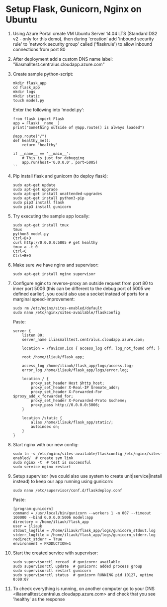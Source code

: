 # Setup Flask, Gunicorn, Nginx on Ubuntu 

1. Using Azure Portal create VM Ubuntu Server 14.04 LTS (Standard DS2 v2 - only for this demo), then during 'creation' add 'inbound security rule' to 'network security group' called ('flaskrule') to allow inbound connections from port 80

2. After deployment add a custom DNS name label: "iliasmalltest.centralus.cloudapp.azure.com"

3. Create sample python-script:
	```
	mkdir flask_app
	cd flask_app
	mkdir logs
	mkdir static
	touch model.py
	```
	Enter the following into 'model.py':
	```
	from flask import Flask
	app = Flask(__name__)
	print("Something outside of @app.route() is always loaded")

	@app.route("/")
	def healthy_me():
		return "healthy"

	if __name__ == '__main__':
		# This is just for debugging
		app.run(host='0.0.0.0', port=5005)
	``

4. Pip install flask and gunicorn (to deploy flask):
	```
	sudo apt-get update
	sudo apt-get upgrade
	sudo apt-get install unattended-upgrades
	sudo apt-get install python3-pip
	sudo pip3 install flask
	sudo pip3 install gunicorn
	```

5. Try executing the sample app locally:
	```
	sudo apt-get install tmux
	tmux
	python3 model.py
	Ctrl+B+D
	curl http://0.0.0.0:5005 # get healthy
	tmux a -t 0
	Ctrl+C
	Ctrl+B+D

6. Make sure we have nginx and supervisor:
	```
	sudo apt-get install nginx supervisor
	```
7. Configure nginx to reverse-proxy an outside request from port 80 to inner port 5006 (this can be different to the debug port of 5005 we defined earlier), you could also use a socket instead of ports for a marginal speed-improvement:
	```
	sudo rm /etc/nginx/sites-enabled/default
	sudo nano /etc/nginx/sites-available/flaskconfig
	```
	Paste:
	```
	server {
	    listen 80;
	    server_name iliasmalltest.centralus.cloudapp.azure.com;

	    location = /favicon.ico { access_log off; log_not_found off; }

	    root /home/iliauk/flask_app;

	    access_log /home/iliauk/flask_app/logs/access.log;
	    error_log /home/iliauk/flask_app/logs/error.log;

	    location / {
	        proxy_set_header Host $http_host;
	        proxy_set_header X-Real-IP $remote_addr;
	        proxy_set_header X-Forwarded-For $proxy_add_x_forwarded_for;
	        proxy_set_header X-Forwarded-Proto $scheme;
	        proxy_pass http://0.0.0.0:5006;
	    }

	    location /static {
	        alias /home/iliauk/flask_app/static/;
	        autoindex on;
	    }
	}
	```
8. Start nginx with our new config:
	```
	sudo ln -s /etc/nginx/sites-available/flaskconfig /etc/nginx/sites-enabled/  # create sym link
	sudo nginx -t  # test is successful 
	sudo service nginx restart
	```

8. Setup supervisor (we could also use system to create unit|service|install instead) to keep our app running using gunicorn:
	```
	sudo nano /etc/supervisor/conf.d/flaskdeploy.conf
	```
	Paste:
	```
	[program:gunicorn]
	command = /usr/local/bin/gunicorn --workers 1 -m 007 --timeout 100000 --bind 0.0.0.0:5006 model:app
	directory = /home/iliauk/flask_app
	user = iliauk
	stdout_logfile = /home/iliauk/flask_app/logs/gunicorn_stdout.log
	stderr_logfile = /home/iliauk/flask_app/logs/gunicorn_stderr.log
	redirect_stderr = True
	environment = PRODUCTION=1
	```

9. Start the created service with supervisor:
	```
   	sudo supervisorctl reread  # gunicorn: available
    sudo supervisorctl update  # gunicorn: added process group
    sudo supervisorctl restart gunicorn
	sudo supervisorctl status  # gunicorn RUNNING pid 10127, uptime 0:00:07
	```

10. To check everything is running, on another computer go to your DNS <iliasmalltest.centralus.cloudapp.azure.com> and check that you see 'healthy' as the response
